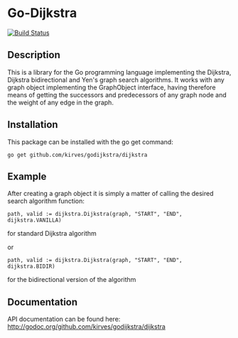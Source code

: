 Go-Dijkstra
==========

[![Build Status](https://travis-ci.org/kirves/godijkstra.png?branch=master)](https://travis-ci.org/kirves/godijkstra)

Description
-----------

This is a library for the Go programming language implementing the Dijkstra, Dijkstra bidirectional and Yen's graph search algorithms.
It works with any graph object implementing the GraphObject interface, having therefore means of getting the successors and predecessors of any graph node and the weight of any edge in the graph.

Installation
------------

This package can be installed with the go get command:

	go get github.com/kirves/godijkstra/dijkstra


Example
-------

After creating a graph object it is simply a matter of calling the desired search algorithm function:

	path, valid := dijkstra.Dijkstra(graph, "START", "END", dijkstra.VANILLA)

for standard Dijkstra algorithm

or

	path, valid := dijkstra.Dijkstra(graph, "START", "END", dijkstra.BIDIR)

for the bidirectional version of the algorithm

Documentation
-------------

API documentation can be found here: http://godoc.org/github.com/kirves/godijkstra/dijkstra

